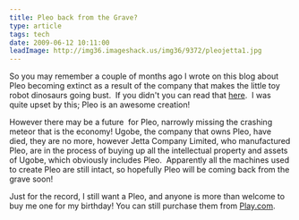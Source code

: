 ```yaml
---
title: Pleo back from the Grave?
type: article
tags: tech
date: 2009-06-12 10:11:00
leadImage: http://img36.imageshack.us/img36/9372/pleojetta1.jpg
---
```

<p>So you may remember a couple of months ago I wrote on this blog about Pleo becoming extinct as a result of the company that makes the little toy robot dinosaurs going bust. &nbsp;If you didn't you can read that <a href="http://jamesdoc.blogspot.com/2009/04/pleo-to-become-extinct.html">here</a>. &nbsp;I was quite upset by this; Pleo is an awesome creation!</p><p>However there may be a future &nbsp;for Pleo, narrowly missing the crashing meteor that is the economy! Ugobe, the company that owns Pleo, have died, they are no more, however Jetta Company Limited, who manufactured Pleo, are in the process of buying up all the intellectual property and assets of Ugobe, which obviously includes Pleo. &nbsp;Apparently all the machines used to create Pleo are still intact, so hopefully Pleo will be coming back from the grave soon!</p><p>Just for the record, I still want a Pleo, and anyone is more than welcome to buy me one for my birthday! You can still purchase them from <a href="http://www.play.com/Gadgets/Gadgets/-/427/527/-/3329020/Pleo/Product.html?searchtype=genre&amp;P36=8C88M8">Play.com</a>.</p>
